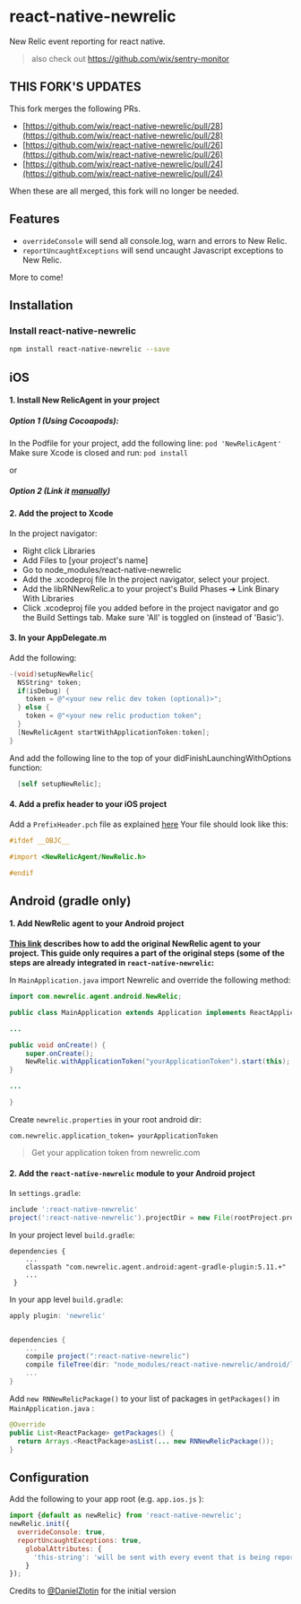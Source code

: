 # react-native-newrelic

New Relic event reporting for react native.

> also check out https://github.com/wix/sentry-monitor

## THIS FORK'S UPDATES

This fork merges the following PRs.

* [https://github.com/wix/react-native-newrelic/pull/28](https://github.com/wix/react-native-newrelic/pull/28)
* [https://github.com/wix/react-native-newrelic/pull/26](https://github.com/wix/react-native-newrelic/pull/26)
* [https://github.com/wix/react-native-newrelic/pull/24](https://github.com/wix/react-native-newrelic/pull/24)

When these are all merged, this fork will no longer be needed.

## Features
* `overrideConsole` will send all console.log, warn and errors to New Relic.
* `reportUncaughtExceptions` will send uncaught Javascript exceptions to New Relic.

More to come!

## Installation

### Install react-native-newrelic

```bash
npm install react-native-newrelic --save
```
## iOS
#### 1. Install New RelicAgent in your project
##### Option 1 (Using Cocoapods):
In the Podfile for your project, add the following line:
`pod 'NewRelicAgent'`
Make sure Xcode is closed and run: `pod install`

or

##### Option 2 (Link it [manually](https://docs.newrelic.com/docs/mobile-monitoring/new-relic-mobile-ios/installation/ios-manual-installation#configuration))

#### 2. Add the project to Xcode
In the project navigator:
- Right click Libraries
- Add Files to [your project's name]
- Go to node_modules/react-native-newrelic
- Add the .xcodeproj file
In the project navigator, select your project.
- Add the libRNNewRelic.a to your project's Build Phases ➜ Link Binary With Libraries
- Click .xcodeproj file you added before in the project navigator and go the Build Settings tab. Make sure 'All' is toggled on (instead of 'Basic').

#### 3. In your AppDelegate.m
Add the following:

``` objective-c
-(void)setupNewRelic{
  NSString* token;
  if(isDebug) {
    token = @"<your new relic dev token (optional)>";
  } else {
    token = @"<your new relic production token";
  }
  [NewRelicAgent startWithApplicationToken:token];
}
```

And add the following line to the top of your didFinishLaunchingWithOptions function:

``` objective-c
  [self setupNewRelic];
```

#### 4. Add a prefix header to your iOS project

Add a `PrefixHeader.pch` file as explained [here](https://docs.newrelic.com/docs/mobile-monitoring/mobile-monitoring-installation/ios/adding-prefix-header-ios-project)
Your file should look like this:

``` objective-c
#ifdef __OBJC__

#import <NewRelicAgent/NewRelic.h>

#endif
```

## Android (gradle only)

#### 1. Add NewRelic agent to your Android project

**[This link](https://docs.newrelic.com/docs/mobile-monitoring/new-relic-mobile-android/install-configure/installing-android-apps-gradle-android-studio) describes how to add the original NewRelic agent to your project. This guide only requires a part of the original steps (some of the steps are already integrated in `react-native-newrelic`:**

In `MainApplication.java` import Newrelic and override the following method:

``` java
import com.newrelic.agent.android.NewRelic;

public class MainApplication extends Application implements ReactApplication {

...

public void onCreate() {
	super.onCreate();
	NewRelic.withApplicationToken("yourApplicationToken").start(this);
}

...

}
```

Create `newrelic.properties` in your root android dir:

```
com.newrelic.application_token= yourApplicationToken
```

> Get your application token from newrelic.com



#### 2. Add the `react-native-newrelic` module to your Android project

In `settings.gradle`:

``` gradle
include ':react-native-newrelic'
project(':react-native-newrelic').projectDir = new File(rootProject.projectDir, '../node_modules/react-native-newrelic/android')

```
In your project level `build.gradle`:

```
dependencies {
	...
	classpath "com.newrelic.agent.android:agent-gradle-plugin:5.11.+"
	...
 }

```


In your app level `build.gradle`:

``` gradle
apply plugin: 'newrelic'


dependencies {
	...
	compile project(":react-native-newrelic")
	compile fileTree(dir: "node_modules/react-native-newrelic/android/libs", include: ["*.jar"])
	...
}
```

Add `new RNNewRelicPackage()` to your list of packages in `getPackages()` in `MainApplication.java` :

``` java
@Override
public List<ReactPackage> getPackages() {
  return Arrays.<ReactPackage>asList(... new RNNewRelicPackage());
}
```


## Configuration

Add the following to your app root (e.g. `app.ios.js` ):

```javascript
import {default as newRelic} from 'react-native-newrelic';
newRelic.init({
  overrideConsole: true,
  reportUncaughtExceptions: true,
    globalAttributes: {
      'this-string': 'will be sent with every event that is being reported'
    }
});
```

Credits to [@DanielZlotin](https://github.com/danielzlotin) for the initial version
